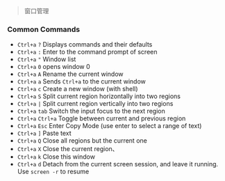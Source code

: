<!-- 
title: Screen
sort: 
--> 

> 窗口管理

### Common Commands

- `Ctrl+a` `?` Displays commands and their defaults
- `Ctrl+a` `:` Enter to the command prompt of screen
- `Ctrl+a` `"` Window list
- `Ctrl+a` `0` opens window 0
- `Ctrl+a` `A` Rename the current window
- `Ctrl+a` `a` Sends `Ctrl+a` to the current window
- `Ctrl+a` `c` Create a new window (with shell)
- `Ctrl+a` `S` Split current region horizontally into two regions
- `Ctrl+a` `|` Split current region vertically into two regions
- `Ctrl+a` `tab` Switch the input focus to the next region
- `Ctrl+a` `Ctrl+a` Toggle between current and previous region
- `Ctrl+a` `Esc` Enter Copy Mode (use enter to select a range of text)
- `Ctrl+a` `]` Paste text
- `Ctrl+a` `Q` Close all regions but the current one
- `Ctrl+a` `X` Close the current region、
- `Ctrl+a` `k` Close this window
- `Ctrl+a` `d` Detach from the current screen session, and leave it running. Use `screen -r` to resume

